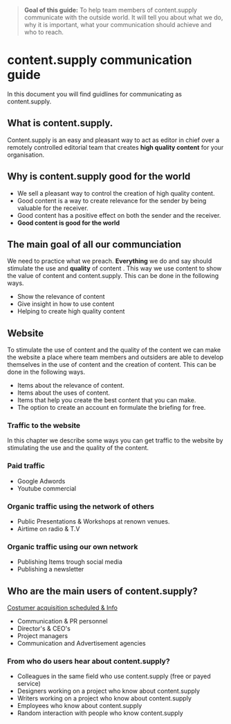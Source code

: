 > **Goal of this guide:** To help team members of content.supply communicate with the outside world. It will tell you about what we do, why it is important, what your communication should achieve and who to reach.

# content.supply communication guide

In this document you will find guidlines for communicating as content.supply.

## What is content.supply.

Content.supply is an easy and pleasant way to act as editor in chief over a remotely controlled editorial team that creates **high quality content** for your organisation.

## Why is content.supply good for the world

* We sell a pleasant way to control the creation of high quality content.
* Good content is a way to create relevance for the sender by being valuable for the receiver.
* Good content has a positive effect on both the sender and the receiver.
* **Good content is good for the world**

## The main goal of all our communciation

We need to practice what we preach.
**Everything** we do and say should stimulate the use and **quality** of content . This way we use content  to show the value of content  and content.supply. This can be done in the following ways.

* Show the relevance of content
* Give insight in how to use content
* Helping to create high quality content


## Website

To stimulate the use of content  and the quality of the content we can make the website a place where team members and outsiders are able to develop themselves in the use of content and the creation of content. This can be done in the following ways.

* Items about the relevance of content.
* Items about the uses of content.
* Items that help you create the best content that you can make.
* The option to create an account en formulate the briefing for free.

### Traffic to the website

In this chapter we describe some ways you can get traffic to the website  by stimulating the use and the quality of the content.

### Paid traffic

* Google Adwords
* Youtube commercial

### Organic traffic using the network of others

* Public Presentations & Workshops at renown venues.
* Airtime on radio & T.V

### Organic traffic using our own network

* Publishing Items trough social media
* Publishing a newsletter

## Who are the main users of content.supply?

[Costumer acquisition scheduled & Info](https://docs.google.com/spreadsheets/d/1PnkjyH_CFJ3hbuxxjL-z_XvH9KKbVGUSNg8b1kF75qI/edit?usp=sharing)
* Communication & PR personnel
* Director's & CEO's
* Project managers
* Communication and Advertisement agencies


### From who do users hear about content.supply?

* Colleagues in the same field who use content.supply (free or payed service)
* Designers working on a project who know about content.supply
* Writers working on a project who know about content.supply
* Employees who know about content.supply
* Random interaction with people who know content.supply
